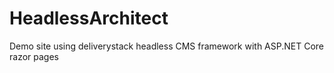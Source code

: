# HeadlessArchitect
Demo site using deliverystack headless CMS framework with ASP.NET Core razor pages
